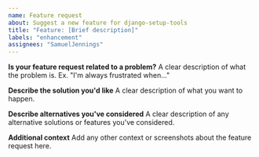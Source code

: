 ```yaml
---
name: Feature request
about: Suggest a new feature for django-setup-tools
title: "Feature: [Brief description]"
labels: "enhancement"
assignees: "SamuelJennings"
---
```


**Is your feature request related to a problem?**
A clear description of what the problem is. Ex. "I'm always frustrated when..."

**Describe the solution you'd like**
A clear description of what you want to happen.

**Describe alternatives you've considered**
A clear description of any alternative solutions or features you've considered.

**Additional context**
Add any other context or screenshots about the feature request here.
